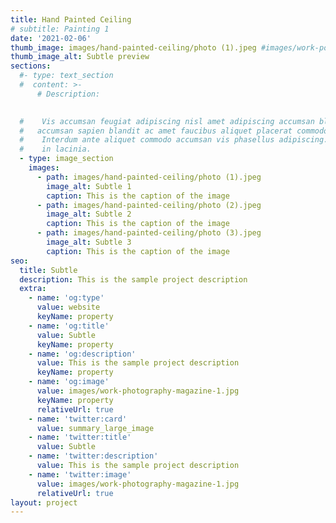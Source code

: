 ```yaml
---
title: Hand Painted Ceiling
# subtitle: Painting 1
date: '2021-02-06'
thumb_image: images/hand-painted-ceiling/photo (1).jpeg #images/work-poster-1-thumb.jpg
thumb_image_alt: Subtle preview
sections: 
  #- type: text_section
  #  content: >-
      # Description:

      
  #    Vis accumsan feugiat adipiscing nisl amet adipiscing accumsan blandit
  #   accumsan sapien blandit ac amet faucibus aliquet placerat commodo.
  #    Interdum ante aliquet commodo accumsan vis phasellus adipiscing. Ornare a
  #    in lacinia.
  - type: image_section
    images: 
      - path: images/hand-painted-ceiling/photo (1).jpeg
        image_alt: Subtle 1
        caption: This is the caption of the image
      - path: images/hand-painted-ceiling/photo (2).jpeg
        image_alt: Subtle 2
        caption: This is the caption of the image
      - path: images/hand-painted-ceiling/photo (3).jpeg
        image_alt: Subtle 3
        caption: This is the caption of the image
seo:
  title: Subtle
  description: This is the sample project description
  extra:
    - name: 'og:type'
      value: website
      keyName: property
    - name: 'og:title'
      value: Subtle
      keyName: property
    - name: 'og:description'
      value: This is the sample project description
      keyName: property
    - name: 'og:image'
      value: images/work-photography-magazine-1.jpg
      keyName: property
      relativeUrl: true
    - name: 'twitter:card'
      value: summary_large_image
    - name: 'twitter:title'
      value: Subtle
    - name: 'twitter:description'
      value: This is the sample project description
    - name: 'twitter:image'
      value: images/work-photography-magazine-1.jpg
      relativeUrl: true
layout: project
---
```

